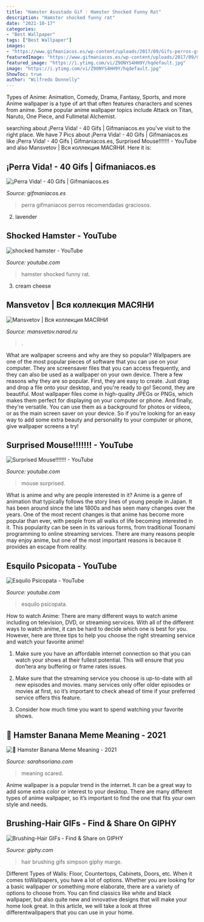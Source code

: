 ```yaml
---
title: "Hamster Asustado Gif : Hamster Shocked Funny Rat"
description: "Hamster shocked funny rat"
date: "2021-10-17"
categories:
- "Best Wallpaper"
tags: ["Best Wallpaper"]
images:
- "https://www.gifmaniacos.es/wp-content/uploads/2017/09/Gifs-perros-graciosos-gifmaniacos.es-13.gif"
featuredImage: "https://www.gifmaniacos.es/wp-content/uploads/2017/09/Gifs-perros-graciosos-gifmaniacos.es-13.gif"
featured_image: "https://i.ytimg.com/vi/Z9ONYS4HH9Y/hqdefault.jpg"
image: "https://i.ytimg.com/vi/Z9ONYS4HH9Y/hqdefault.jpg"
ShowToc: true
author: "Wilfredo Donnelly"
---
```



Types of Anime: Animation, Comedy, Drama, Fantasy, Sports, and more
Anime wallpaper is a type of art that often features characters and scenes from anime. Some popular anime wallpaper topics include Attack on Titan, Naruto, One Piece, and Fullmetal Alchemist.

	

		
searching about ¡Perra Vida! - 40 Gifs | Gifmaniacos.es you've visit to the right place. We have 7 Pics about ¡Perra Vida! - 40 Gifs | Gifmaniacos.es like ¡Perra Vida! - 40 Gifs | Gifmaniacos.es, Surprised Mouse!!!!!!! - YouTube and also Mansvetov | Вся коллекция МАСЯНИ. Here it is:
		
    
## ¡Perra Vida! - 40 Gifs | Gifmaniacos.es

<img loading=lazy src="https://www.gifmaniacos.es/wp-content/uploads/2017/09/Gifs-perros-graciosos-gifmaniacos.es-13.gif" onerror="this.onerror=null;this.src='https://tse3.mm.bing.net/th?id=OIP.AEm9DVjn2B2-89zswMXfKQAAAA&amp;pid=15.1';" alt="¡Perra Vida! - 40 Gifs | Gifmaniacos.es">

_Source: gifmaniacos.es_

>perra gifmaniacos perros recomendadas graciosos. 

	

2. lavender 

    
## Shocked Hamster - YouTube

<img loading=lazy src="https://i.ytimg.com/vi/Z9ONYS4HH9Y/hqdefault.jpg" onerror="this.onerror=null;this.src='https://tse3.mm.bing.net/th?id=OIP.ouUv_imtEKhd-hVFNk5o0QHaFj&amp;pid=15.1';" alt="shocked hamster - YouTube">

_Source: youtube.com_

>hamster shocked funny rat. 

	

3. cream cheese 

    
## Mansvetov | Вся коллекция МАСЯНИ

<img loading=lazy src="http://mansvetov.narod.ru/masjana/hamster.gif" onerror="this.onerror=null;this.src='https://tse2.mm.bing.net/th?id=OIP.bnzF9smq6-a3vveEAxl_QwAAAA&amp;pid=15.1';" alt="Mansvetov | Вся коллекция МАСЯНИ">

_Source: mansvetov.narod.ru_

>. 

	

What are wallpaper screens and why are they so popular?
Wallpapers are one of the most popular pieces of software that you can use on your computer. They are screensaver files that you can access frequently, and they can also be used as a wallpaper on your own device. There a few reasons why they are so popular. First, they are easy to create. Just drag and drop a file onto your desktop, and you're ready to go! Second, they are beautiful. Most wallpaper files come in high-quality JPEGs or PNGs, which makes them perfect for displaying on your computer or phone. And finally, they're versatile. You can use them as a background for photos or videos, or as the main screen saver on your device. So if you're looking for an easy way to add some extra beauty and personality to your computer or phone, give wallpaper screens a try!

    
## Surprised Mouse!!!!!!! - YouTube

<img loading=lazy src="https://i.ytimg.com/vi/wRE4KCPKXhs/hqdefault.jpg" onerror="this.onerror=null;this.src='https://tse4.mm.bing.net/th?id=OIP.83sLPmqr7UeOcN2HYAvqEAHaFj&amp;pid=15.1';" alt="Surprised Mouse!!!!!!! - YouTube">

_Source: youtube.com_

>mouse surprised. 

	

What is anime and why are people interested in it?
Anime is a genre of animation that typically follows the story lines of young people in Japan. It has been around since the late 1800s and has seen many changes over the years. One of the most recent changes is that anime has become more popular than ever, with people from all walks of life becoming interested in it. This popularity can be seen in its various forms, from traditional Toonami programming to online streaming services. There are many reasons people may enjoy anime, but one of the most important reasons is because it provides an escape from reality.

    
## Esquilo Psicopata - YouTube

<img loading=lazy src="https://i.ytimg.com/vi/jjXq4vlsvqE/hqdefault.jpg" onerror="this.onerror=null;this.src='https://tse2.mm.bing.net/th?id=OIP.j64aLWd96QS0XqM7qG_eAgHaFj&amp;pid=15.1';" alt="Esquilo Psicopata - YouTube">

_Source: youtube.com_

>esquilo psicopata. 

	

How to watch Anime: There are many different ways to watch anime including on television, DVD, or streaming services.
With all of the different ways to watch anime, it can be hard to decide which one is best for you. However, here are three tips to help you choose the right streaming service and watch your favorite anime!
1. Make sure you have an affordable internet connection so that you can watch your shows at their fullest potential. This will ensure that you don’tera any buffering or frame rates issues.

2. Make sure that the streaming service you choose is up-to-date with all new episodes and movies. many services only offer older episodes or movies at first, so it’s important to check ahead of time if your preferred service offers this feature.

3. Consider how much time you want to spend watching your favorite shows.

    
## 🖤 Hamster Banana Meme Meaning - 2021

<img loading=lazy src="https://i.pinimg.com/originals/e1/41/33/e141330cf1c31c9da873fddae50c1bac.jpg" onerror="this.onerror=null;this.src='https://tse2.mm.bing.net/th?id=OIP.OGNpAg5gEr_n1AO4CXtZ8AHaJ6&amp;pid=15.1';" alt="🖤 Hamster Banana Meme Meaning - 2021">

_Source: sarahsoriano.com_

>meaning scared. 

	

Anime wallpaper is a popular trend in the internet. It can be a great way to add some extra color or interest to your desktop. There are many different types of anime wallpaper, so it’s important to find the one that fits your own style and needs.

    
## Brushing-Hair GIFs - Find &amp; Share On GIPHY

<img loading=lazy src="https://media2.giphy.com/media/l2JefzEE4Fo40t8QM/200_s.gif" onerror="this.onerror=null;this.src='https://tse1.mm.bing.net/th?id=OIP.fzG6uYVugIfgZ6EC72lBZAAAAA&amp;pid=15.1';" alt="Brushing-Hair GIFs - Find &amp; Share on GIPHY">

_Source: giphy.com_

>hair brushing gifs simpson giphy marge. 

	

Different Types of Walls: Floor, Countertops, Cabinets, Doors, etc.
When it comes toWallpapers, you have a lot of options. Whether you are looking for a basic wallpaper or something more elaborate, there are a variety of options to choose from. You can find classics like white and black wallpaper, but also quite new and innovative designs that will make your home look great. In this article, we will take a look at three differentwallpapers that you can use in your home.

